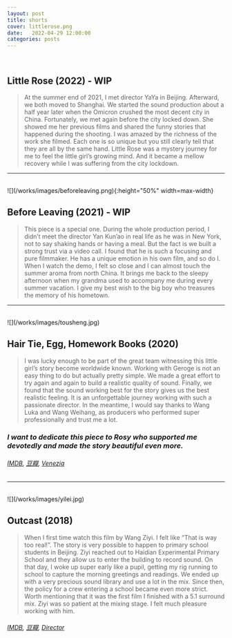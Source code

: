 ```yaml
---
layout: post
title: shorts
cover: littlerose.png
date:   2022-04-29 12:00:00
categories: posts
---
```

<br>

## Little Rose (2022) - WIP
 
> At the summer end of 2021, I met director YaYa in Beijing. Afterward, we both moved to Shanghai. We started the sound production about a half year later when the Omicron crushed the most decent city in China. Fortunately, we met again before the city locked down. She showed me her previous films and shared the funny stories that happened during the shooting. I was amazed by the richness of the work she filmed. Each one is so unique but you still clearly tell that they are all by the same hand. Little Rose was a mystery journey for me to feel the little girl’s growing mind. And it became a mellow recovery while I was suffering from the city lockdown. 

<hr/>
<br>
![](/works/images/beforeleaving.png){:height="50%" width=max-width}

## Before Leaving (2021) - WIP

> This piece is a special one. During the whole production period, I didn’t meet the director Yan Kun’ao in real life as he was in New York, not to say shaking hands or having a meal. But the fact is we built a strong trust via a video call. I found that he is such a focusing and pure filmmaker. He has a unique emotion in his own film, and so do I. When I watch the demo, I felt so close and I can almost touch the summer aroma from north China. It brings me back to the sleepy afternoon when my grandma used to accompany me during every summer vacation. I give my best wish to the big boy who treasures the memory of his hometown. 

<hr/>
<br>
![](/works/images/tousheng.jpg)

## Hair Tie, Egg, Homework Books (2020)

> I was lucky enough to be part of the great team witnessing this little girl’s story become worldwide known. Working with Geroge is not an easy thing to do but actually pretty simple. We made a great effort to try again and again to build a realistic quality of sound. Finally, we found that the sound working best for the story gives us the best realistic feeling. It is an unforgettable journey working with such a passionate director. In the meantime, I would say thanks to Wang Luka and Wang Weihang, as producers who performed super professionally and trust me a lot.

### *I want to dedicate this piece to Rosy who supported me devotedly and made the story beautiful even more.*

###### [IMDB](https://www.imdb.com/title/tt13986798/?ref_=ext_shr_lnk), [豆瓣](https://movie.douban.com/subject/35165134/), [Venezia](https://www.labiennale.org/en/cinema/2021/lineup/orizzonti/tou-sheng-ji-dan-zuo-ye-ben-hair-tie-egg-homework-books)

<hr/>
<br>
![](/works/images/yilei.jpg)

## Outcast (2018)

> When I first time watch this film by Wang Ziyi. I felt like “That is way too real!”. The story is very possible to happen to primary school students in Beijing. Ziyi reached out to Haidian Experimental Primary School and they allow us to enter the building to record sound. On that day, I woke up super early like a pupil, getting my rig running to school to capture the morning greetings and readings. We ended up with a very precious sound library and use a lot in the mix. Since then, the policy for a crew entering a school became even more strict. Worth mentioning that it was the first film I finished with a 5.1 surround mix. Ziyi was so patient at the mixing stage. I felt much pleasure working with him. 

###### [IMDB](https://www.imdb.com/title/tt13986798/?ref_=ext_shr_lnk), [豆瓣](https://movie.douban.com/subject/33468285/), [Director](https://wangziyifilm.com/en/)
